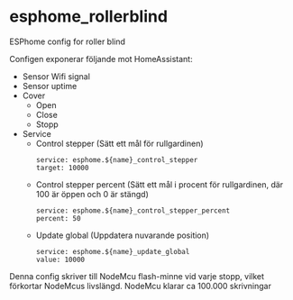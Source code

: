 # esphome_rollerblind
ESPhome config for roller blind

Configen exponerar följande mot HomeAssistant:
- Sensor Wifi signal
- Sensor uptime
- Cover
  - Open
  - Close
  - Stopp
- Service
  - Control stepper (Sätt ett mål för rullgardinen)
    ```
    service: esphome.${name}_control_stepper
    target: 10000
    ```
  - Control stepper percent (Sätt ett mål i procent för rullgardinen, där 100 är öppen och 0 är stängd)
    ```
    service: esphome.${name}_control_stepper_percent
    percent: 50
    ```
  - Update global (Uppdatera nuvarande position)
    ```
    service: esphome.${name}_update_global
    value: 10000
    ```
    
Denna config skriver till NodeMcu flash-minne vid varje stopp, vilket förkortar NodeMcus livslängd. NodeMcu klarar ca 100.000 skrivningar
